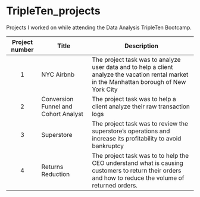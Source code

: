 # TripleTen_projects
Projects I worked on while attending the Data Analysis TripleTen Bootcamp.


| Project number | Title | Description |
| :-----------: | ----------- |----------- |
| 1 | NYC Airbnb| The project task was to analyze user data and to help a client analyze the vacation rental market in the Manhattan borough of New York City |
| 2 | Conversion Funnel and Cohort Analyst| The project task was to help a client analyze their raw transaction logs |
| 3 | Superstore | The project task was  to review the superstore’s operations and increase its profitability to avoid bankruptcy |
| 4 | Returns Reduction | The project task was to to help the CEO understand what is causing customers to return their orders and how to reduce the volume of returned orders.  |
